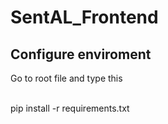 # SentAL_Frontend
## Configure enviroment
Go to root file and type this

<br>
pip install -r requirements.txt
